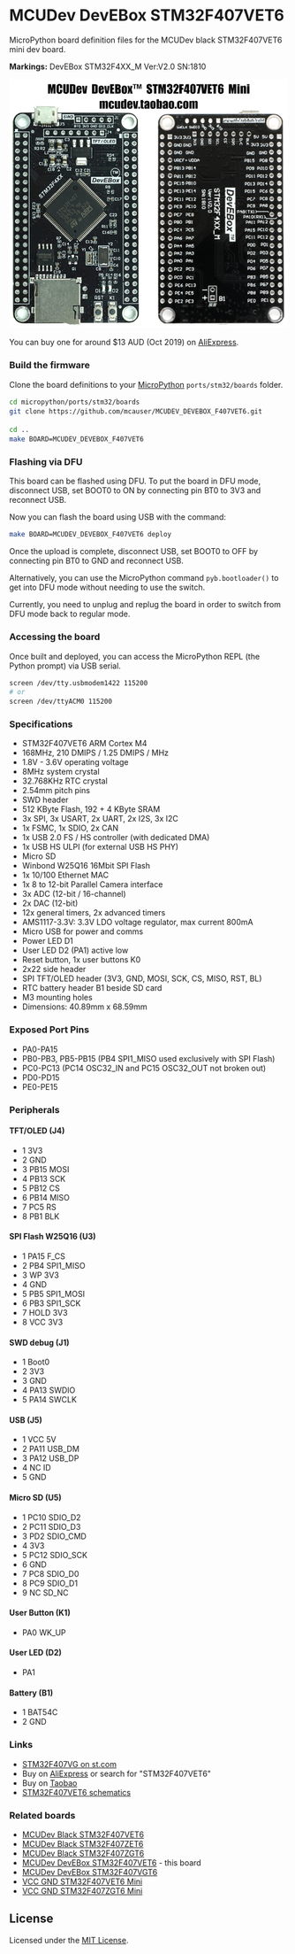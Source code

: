 # MCUDev DevEBox STM32F407VET6

MicroPython board definition files for the MCUDev black STM32F407VET6 mini dev board.

**Markings:** DevEBox STM32F4XX_M Ver:V2.0 SN:1810

![board](docs/STM32F407VET6.jpg)

You can buy one for around $13 AUD (Oct 2019) on [AliExpress].

### Build the firmware

Clone the board definitions to your [MicroPython](https://github.com/micropython/micropython) `ports/stm32/boards` folder.

```bash
cd micropython/ports/stm32/boards
git clone https://github.com/mcauser/MCUDEV_DEVEBOX_F407VET6.git

cd ..
make BOARD=MCUDEV_DEVEBOX_F407VET6
```

### Flashing via DFU

This board can be flashed using DFU. To put the board in DFU mode, disconnect
USB, set BOOT0 to ON by connecting pin BT0 to 3V3 and reconnect USB.

Now you can flash the board using USB with the command:

```bash
make BOARD=MCUDEV_DEVEBOX_F407VET6 deploy
```

Once the upload is complete, disconnect USB, set BOOT0 to OFF by connecting
pin BT0 to GND and reconnect USB.

Alternatively, you can use the MicroPython command `pyb.bootloader()`
to get into DFU mode without needing to use the switch.

Currently, you need to unplug and replug the board in order to switch from DFU
mode back to regular mode.

### Accessing the board

Once built and deployed, you can access the MicroPython REPL (the Python prompt) via USB serial.

```bash
screen /dev/tty.usbmodem1422 115200
# or
screen /dev/ttyACM0 115200
```

### Specifications

* STM32F407VET6 ARM Cortex M4
* 168MHz, 210 DMIPS / 1.25 DMIPS / MHz
* 1.8V - 3.6V operating voltage
* 8MHz system crystal
* 32.768KHz RTC crystal
* 2.54mm pitch pins
* SWD header
* 512 KByte Flash, 192 + 4 KByte SRAM
* 3x SPI, 3x USART, 2x UART, 2x I2S, 3x I2C
* 1x FSMC, 1x SDIO, 2x CAN
* 1x USB 2.0 FS / HS controller (with dedicated DMA)
* 1x USB HS ULPI (for external USB HS PHY)
* Micro SD
* Winbond W25Q16 16Mbit SPI Flash
* 1x 10/100 Ethernet MAC
* 1x 8 to 12-bit Parallel Camera interface
* 3x ADC (12-bit / 16-channel)
* 2x DAC (12-bit)
* 12x general timers, 2x advanced timers
* AMS1117-3.3V: 3.3V LDO voltage regulator, max current 800mA
* Micro USB for power and comms
* Power LED D1
* User LED D2 (PA1) active low
* Reset button, 1x user buttons K0
* 2x22 side header
* SPI TFT/OLED header (3V3, GND, MOSI, SCK, CS, MISO, RST, BL)
* RTC battery header B1 beside SD card
* M3 mounting holes
* Dimensions: 40.89mm x 68.59mm

### Exposed Port Pins

* PA0-PA15
* PB0-PB3, PB5-PB15 (PB4 SPI1_MISO used exclusively with SPI Flash)
* PC0-PC13 (PC14 OSC32_IN and PC15 OSC32_OUT not broken out)
* PD0-PD15
* PE0-PE15

### Peripherals

#### TFT/OLED (J4)

* 1 3V3
* 2 GND
* 3 PB15 MOSI
* 4 PB13 SCK
* 5 PB12 CS
* 6 PB14 MISO
* 7 PC5 RS
* 8 PB1 BLK

#### SPI Flash W25Q16 (U3)

* 1 PA15 F_CS
* 2 PB4 SPI1_MISO
* 3 WP 3V3
* 4 GND
* 5 PB5 SPI1_MOSI
* 6 PB3 SPI1_SCK
* 7 HOLD 3V3
* 8 VCC 3V3

#### SWD debug (J1)

* 1 Boot0
* 2 3V3
* 3 GND
* 4 PA13 SWDIO
* 5 PA14 SWCLK

#### USB (J5)

* 1 VCC 5V
* 2 PA11 USB_DM
* 3 PA12 USB_DP
* 4 NC ID
* 5 GND

#### Micro SD (U5)

* 1 PC10 SDIO_D2
* 2 PC11 SDIO_D3
* 3 PD2 SDIO_CMD
* 4 3V3
* 5 PC12 SDIO_SCK
* 6 GND
* 7 PC8 SDIO_D0
* 8 PC9 SDIO_D1
* 9 NC SD_NC

#### User Button (K1)

* PA0 WK_UP

#### User LED (D2)

* PA1

#### Battery (B1)

* 1 BAT54C
* 2 GND

### Links

* [STM32F407VG on st.com](https://www.st.com/content/st_com/en/products/microcontrollers-microprocessors/stm32-32-bit-arm-cortex-mcus/stm32-high-performance-mcus/stm32f4-series/stm32f407-417/stm32f407ve.html)
* Buy on [AliExpress] or search for "STM32F407VET6"
* Buy on [Taobao](https://item.taobao.com/item.htm?id=582677940441)
* [STM32F407VET6 schematics](https://github.com/mcauser/MCUDEV_DEVEBOX_F407VET6/blob/master/docs/STM32F407VX_M_schematics.pdf)

### Related boards

* [MCUDev Black STM32F407VET6](https://github.com/mcauser/BLACK_F407VE)
* [MCUDev Black STM32F407ZET6](https://github.com/mcauser/BLACK_F407ZE)
* [MCUDev Black STM32F407ZGT6](https://github.com/mcauser/BLACK_F407ZG)
* [MCUDev DevEBox STM32F407VET6](https://github.com/mcauser/MCUDEV_DEVEBOX_F407VET6) - this board
* [MCUDev DevEBox STM32F407VGT6](https://github.com/mcauser/MCUDEV_DEVEBOX_F407VGT6)
* [VCC GND STM32F407VET6 Mini](https://github.com/mcauser/VCC_GND_F407VE)
* [VCC GND STM32F407ZGT6 Mini](https://github.com/mcauser/VCC_GND_F407ZG)

[AliExpress]: https://www.aliexpress.com/item/32985219862.html

## License

Licensed under the [MIT License](http://opensource.org/licenses/MIT).
